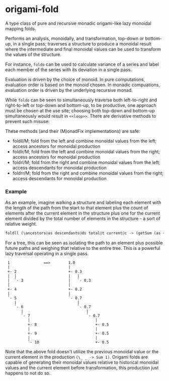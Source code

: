 # origami-fold

A type class of pure and recursive monadic origami-like lazy monoidal mapping folds.

Performs an analysis, monoidally, and transformation, top-down or bottom-up, in a single pass; traverses a structure to produce a monoidal result where the intermediate and final monoidal values can be used to transform the values of the structure. 

For instance, `foldo` can be used to calculate variance of a series and label each member of the series with its deviation in a single pass.

Evaluation is driven by the choice of monoid. In pure computations, evaluation order is based on the monoid chosen. In monadic compuations, evaluation order is driven by the underlying recursive monad.

While `foldo` can be seen to simultaneously traverse both left-to-right and right-to-left or top-down and bottom-up, to be productive, one approach must be chosen at the use site; choosing both top-down and bottom-up simultaneously would result in ```<<loop>>```. There are derivative methods to prevent such misuse:

These methods (and their (M)onadFix implementations) are safe:
* foldll/M; fold from the left and combine monoidal values from the left; access ancestors for monoidal production
* foldlr/M; fold from the left and combine monoidal values from the right; access ancestors for monoidal production
* foldrl/M; fold from the right and combine monoidal values from the left; access descendants for monoidal production
* foldrr/M; fold from the right and combine monoidal values from the right; access descendants for monoidal production

### Example

As an example, imagine walking a structure and labeling each element with the length of the path from the start to that element plus the count of elements after the current element in the structure plus one for the current element divided by the total number of elements in the structure - a sort of relative weight.

```haskell
foldll (\ancestors@as descendants@ds total@t current@c -> (getSum (as <> ds <> Sum 1) / getSum t)) (\_ _ -> Sum 1)
```

For a tree, this can be seen as isolating the path to an element plus possible future paths and weighing that relative to the entire tree. This is a powerful lazy traversal operating in a single pass.

```
 1               ==>        1.0
 |                          |
 +- 2                       +- 0.3
 |  |                       |   |
 |  `- 3                    |   `- 0.3
 |                          |
 +- 4                       +- 0.2
 |                          |
 `- 5                       `- 0.7
    |                           |
    `- 6                        `- 0.7
       |                            |
       `- 7                         `- 0.7
          |                             |
          +- 8                          +- 0.5
          |                             |
          +- 9                          +- 0.5
          |                             |
          `- 10                         +- 0.5
```

Note that the above fold doesn't utilize the previous monoidal value or the current element in the production `(\_ _ -> Sum 1)`. Origami folds are capable of generating their monoidal values relative to historical monoidal values and the current element before transformation, this production just happens to not do so.
